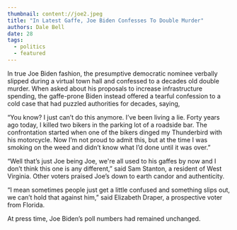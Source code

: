 ```yaml
---
thumbnail: content://joe2.jpeg
title: "In Latest Gaffe, Joe Biden Confesses To Double Murder"
authors: Dale Bell
date: 28
tags:
  - politics
  - featured
---
```


In true Joe Biden fashion, the presumptive democratic nominee verbally slipped during a virtual town hall and confessed to a decades old double murder. When asked about his proposals to increase infrastructure spending, the gaffe-prone Biden instead offered a tearful confession to a cold case that had puzzled authorities for decades, saying,

“You know? I just can’t do this anymore. I’ve been living a lie. Forty years ago today, I killed two bikers in the parking lot of a roadside bar. The confrontation started when one of the bikers dinged my Thunderbird with his motorcycle. Now I’m not proud to admit this, but at the time I was smoking on the weed and didn’t know what I’d done until it was over.”

“Well that’s just Joe being Joe, we're all used to his gaffes by now and I don’t think this one is any different,” said Sam Stanton, a resident of West Virginia. Other voters praised Joe’s down to earth candor and authenticity. 

“I mean sometimes people just get a little confused and something slips out, we can’t hold that against him,” said Elizabeth Draper, a prospective voter from Florida.

At press time, Joe Biden’s poll numbers had remained unchanged.
